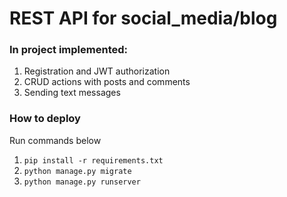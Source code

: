 # REST API for social_media/blog

### In project implemented:

1. Registration and JWT authorization
2. CRUD actions with posts and comments
3. Sending text messages


### How to deploy

Run commands below

1. `pip install -r requirements.txt`
2. `python manage.py migrate`
3. `python manage.py runserver`